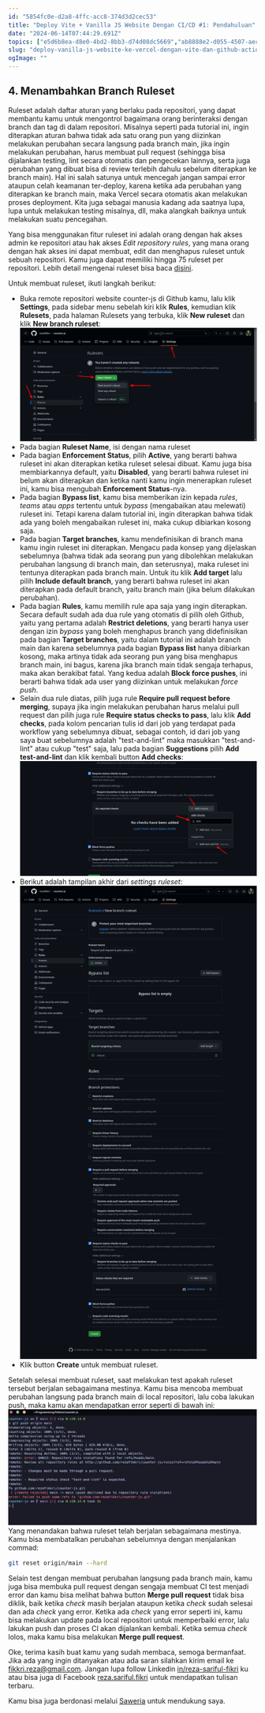 ```yaml
---
id: "5854fc0e-d2a8-4ffc-acc8-374d3d2cec53"
title: "Deploy Vite + Vanilla JS Website Dengan CI/CD #1: Pendahuluan"
date: "2024-06-14T07:44:29.691Z"
topics: ["e5d6b8ea-d8e0-4bd2-8bb3-d74d08dc5669","ab8888e2-d055-4507-aec3-7cadb0d36d98","3b2bf050-b69c-4438-b3d9-ed0a3a5e0911"]
slug: "deploy-vanilla-js-website-ke-vercel-dengan-vite-dan-github-action-cicd"
ogImage: ""
--- 
```


## 4. Menambahkan Branch Ruleset
Ruleset adalah daftar aturan yang berlaku pada repositori, yang dapat membantu kamu untuk mengontrol bagaimana orang berinteraksi dengan branch dan tag di dalam repositori. Misalnya seperti pada tutorial ini, ingin diterapkan aturan bahwa tidak ada satu orang pun yang diizinkan melakukan perubahan secara langsung pada branch main, jika ingin melakukan perubahan, harus membuat pull request (sehingga bisa dijalankan testing, lint secara otomatis dan pengecekan lainnya, serta juga perubahan yang dibuat bisa di review terlebih dahulu sebelum diterapkan ke branch main). Hal ini salah satunya untuk mencegah jangan sampai error ataupun celah keamanan ter-deploy, karena ketika ada perubahan yang diterapkan ke branch main, maka Vercel secara otomatis akan melakukan proses deployment. Kita juga sebagai manusia kadang ada saatnya lupa, lupa untuk melakukan testing misalnya, dll, maka alangkah baiknya untuk melakukan suatu pencegahan.

Yang bisa menggunakan fitur ruleset ini adalah orang dengan hak akses admin ke repositori atau hak akses *Edit repository rules*, yang mana orang dengan hak akses ini dapat membuat, edit dan menghapus ruleset untuk sebuah repositori. Kamu juga dapat memiliki hingga 75 ruleset per repositori. Lebih detail mengenai ruleset bisa baca [disini](https://docs.github.com/en/repositories/configuring-branches-and-merges-in-your-repository/managing-rulesets/about-rulesets).

Untuk membuat ruleset, ikuti langkah berikut:
- Buka remote repositori website counter-js di Github kamu, lalu klik **Settings**, pada sidebar menu sebelah kiri klik **Rules**, kemudian klik **Rulesets**, pada halaman Rulesets yang terbuka, klik **New ruleset** dan klik **New branch ruleset**:
![create branch ruleset github](/posts/deploy-vercel-github-action/create-branch-ruleset-github.png)<!--rehype:width=1366&height=656&loading=lazy&class=mt-6&decoding=async-->
- Pada bagian **Ruleset Name**, isi dengan nama ruleset
- Pada bagian **Enforcement Status**, pilih **Active**, yang berarti bahwa ruleset ini akan diterapkan ketika ruleset selesai dibuat. Kamu juga bisa membiarkannya default, yaitu **Disabled**, yang berarti bahwa ruleset ini belum akan diterapkan dan ketika nanti kamu ingin menerapkan ruleset ini, kamu bisa mengubah **Enforcement Status**-nya.
- Pada bagian **Bypass list**, kamu bisa memberikan izin kepada *rules*, *teams* atau *apps* tertentu untuk *bypass* (mengabaikan atau melewati) ruleset ini. Tetapi karena dalam tutorial ini, ingin diterapkan bahwa tidak ada yang boleh mengabaikan ruleset ini, maka cukup dibiarkan kosong saja.
- Pada bagian **Target branches**, kamu mendefinisikan di branch mana kamu ingin ruleset ini diterapkan. Mengacu pada konsep yang dijelaskan sebelumnya (bahwa tidak ada seorang pun yang dibolehkan melakukan perubahan langsung di branch main, dan seterusnya), maka ruleset ini tentunya diterapkan pada branch main. Untuk itu klik **Add target** lalu pilih **Include default branch**, yang berarti bahwa ruleset ini akan diterapkan pada default branch, yaitu branch main (jika belum dilakukan perubahan).
- Pada bagian **Rules**, kamu memilih rule apa saja yang ingin diterapkan. Secara default sudah ada dua rule yang otomatis di pilih oleh Github, yaitu yang pertama adalah **Restrict deletions**, yang berarti hanya user dengan izin *bypass* yang boleh menghapus branch yang didefinisikan pada bagian **Target branches**, yaitu dalam tutorial ini adalah branch main dan karena sebelumnya pada bagian **Bypass list** hanya dibiarkan kosong, maka artinya tidak ada seorang pun yang bisa menghapus branch main, ini bagus, karena jika branch main tidak sengaja terhapus, maka akan berakibat fatal. Yang kedua adalah **Block force pushes**, ini berarti bahwa tidak ada user yang diizinkan untuk melakukan *force push*.
- Selain dua rule diatas, pilih juga rule **Require pull request before merging**, supaya jika ingin melakukan perubahan harus melalui pull request dan pilih juga rule **Require status checks to pass**, lalu klik **Add checks**, pada kolom pencarian tulis id dari job yang terdapat pada workflow yang sebelumnya dibuat, sebagai contoh, id dari job yang saya buat sebelumnya adalah "test-and-lint" maka masukkan "test-and-lint" atau cukup "test" saja, lalu pada bagian **Suggestions** pilih **Add test-and-lint** dan klik kembali button **Add checks**:
![require status checks pass](/posts/deploy-vercel-github-action/require-status-checks-pass.png)<!--rehype:width=1351&height=656&loading=lazy&class=mt-6&decoding=async-->
- Berikut adalah tampilan akhir dari *settings ruleset*:
![settings ruleset](/posts/deploy-vercel-github-action/settings-ruleset.png)<!--rehype:width=1366&height=2731&loading=lazy&class=mt-6&decoding=async-->
- Klik button **Create** untuk membuat ruleset.

Setelah selesai membuat ruleset, saat melakukan test apakah ruleset tersebut berjalan sebagaimana mestinya. Kamu bisa mencoba membuat perubahan langsung pada branch main di local repositori, lalu coba lakukan push, maka kamu akan mendapatkan error seperti di bawah ini:
![error directly change main branch](/posts/deploy-vercel-github-action/error-directly-change-main-branch.png)<!--rehype:width=1140&height=534&loading=lazy&class=mt-6&decoding=async-->
Yang menandakan bahwa ruleset telah berjalan sebagaimana mestinya. Kamu bisa membatalkan perubahan sebelumnya dengan menjalankan commad:
```bash
git reset origin/main --hard
```
Selain test dengan membuat perubahan langsung pada branch main, kamu juga bisa membuka pull request dengan sengaja membuat CI test menjadi error dan kamu bisa melihat bahwa button **Merge pull request** tidak bisa diklik, baik ketika *check* masih berjalan ataupun ketika *check* sudah selesai dan ada *check* yang error. Ketika ada *check* yang error seperti ini, kamu bisa melakukan update pada local repositori untuk memperbaiki error, lalu lakukan push dan proses CI akan dijalankan kembali. Ketika semua *check* lolos, maka kamu bisa melakukan **Merge pull request**.

Oke, terima kasih buat kamu yang sudah membaca, semoga bermanfaat. Jika ada yang ingin ditanyakan atau ada saran silahkan kirim email ke fikkri.reza@gmail.com. Jangan lupa follow Linkedin [in/reza-sariful-fikri](https://www.linkedin.com/in/reza-sariful-fikri) ku atau bisa juga di Facebook [reza.sariful.fikri](https://web.facebook.com/reza.sariful.fikri) untuk mendapatkan tulisan terbaru.

Kamu bisa juga berdonasi melalui [Saweria](https://saweria.co/rezafikkri) untuk mendukung saya.
